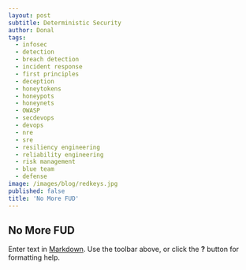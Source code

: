 ```yaml
---
layout: post
subtitle: Deterministic Security
author: Donal
tags:
  - infosec
  - detection
  - breach detection
  - incident response
  - first principles
  - deception
  - honeytokens
  - honeypots
  - honeynets
  - OWASP
  - secdevops
  - devops
  - nre
  - sre
  - resiliency engineering
  - reliability engineering
  - risk management
  - blue team
  - defense
image: /images/blog/redkeys.jpg
published: false
title: 'No More FUD'
---
```


## No More FUD

Enter text in [Markdown](http://daringfireball.net/projects/markdown/). Use the toolbar above, or click the **?** button for formatting help.
